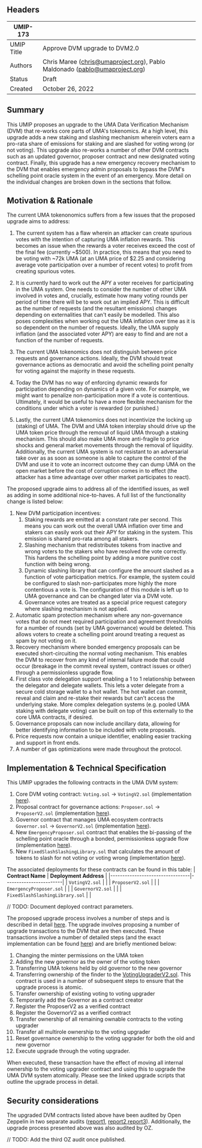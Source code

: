 ## Headers

| UMIP-173   |                                                                            |
| ---------- | -------------------------------------------------------------------------- |
| UMIP Title | Approve DVM upgrade to DVM2.0                                              |
| Authors    | Chris Maree (chris@umaproject.org), Pablo Maldonado (pablo@umaproject.org) |
| Status     | Draft                                                                      |
| Created    | October 26, 2022                                                           |

## Summary

This UMIP proposes an upgrade to the UMA Data Verification Mechanism (DVM) that re-works core parts of UMA's tokenomics.
At a high level, this upgrade adds a new staking and slashing mechanism wherein voters earn a pro-rata share of emissions
for staking and are slashed for voting wrong (or not voting). This upgrade also re-works a number of other DVM contracts
such as an updated governor, proposer contract and new designated voting contract. Finally, this upgrade has a new
emergency recovery mechanism to the DVM that enables emergency admin proposals to bypass the DVM's schelling point
oracle system in the event of an emergency. More detail on the individual changes are broken down in the sections that
follow.

## Motivation & Rationale

The current UMA tokenonomics suffers from a few issues that the proposed upgrade aims to address:

1. The current system has a flaw wherein an attacker can create spurious votes with the intention of capturing UMA inflation
   rewards. This becomes an issue when the rewards a voter receives exceed the cost of the final fee (currently ~$500).
   In practice, this means that you need to be voting with ~72k UMA (at an UMA price of $2.25 and considering average vote
   participation over a number of recent votes) to profit from creating spurious votes.

2. It is currently hard to work out the APY a voter receives for participating in the UMA system. One needs to consider
   the number of other UMA involved in votes and, crucially, estimate how many voting rounds per period of time there will be
   to work out an implied APY. This is difficult as the number of requests (and the resultant emissions) changes depending
   on externalities that can't easily be modelled. This also poses complexities when working out the UMA inflation over time as
   it is so dependent on the number of requests. Ideally, the UMA supply inflation (and the associated voter APY) are easy
   to find and are not a function of the number of requests.

3. The current UMA tokenomics does not distinguish between price requests and governance actions. Ideally, the DVM
   should treat governance actions as democratic and avoid the schelling point penalty for voting against the majority in these
   requests.

4. Today the DVM has no way of enforcing dynamic rewards for participation depending on dynamics of a given vote.
   For example, we might want to penalize non-participation more if a vote is contentious. Ultimately, it would be useful to
   have a more flexible mechanism for the conditions under which a voter is rewarded (or punished.)

5. Lastly, the current UMA tokenomics does not incentivize the locking up (staking) of UMA. The DVM and UMA token interplay
   should drive up the UMA token price through the removal of liquid UMA through a staking mechanism. This should also make
   UMA more anti-fragile to price shocks and general market movements through the removal of liquidity. Additionally, the
   current UMA system is not resistant to an adversarial take over as as soon as someone is able to capture the control
   of the DVM and use it to vote an incorrect outcome they can dump UMA on the open market before the cost of corruption
   comes in to effect (the attacker has a time advantage over other market participates to react).

The proposed upgrade aims to address all of the identified issues, as well as adding in some additional nice-to-haves. A
full list of the functionality change is listed below:

1. New DVM participation incentives:
   1. Staking rewards are emitted at a constant rate per second. This means you can work out the overall UMA inflation over time and stakers can easily work out their APY for staking in the system. This emission is shared pro-rata among all stakers.
   2. Slashing mechanism that redistributes tokens from inactive and wrong voters to the stakers who have resolved the vote correctly. This hardens the schelling point by adding a more punitive cost function with being wrong.
   3. Dynamic slashing library that can configure the amount slashed as a function of vote participation metrics. For example, the system could be configured to slash non-participates more highly the more contentious a vote is. The configuration of this module is left up to UMA governance and can be changed later via a DVM vote.
   4. Governance votes are treated as a special price request category where slashing mechanism is not applied.
2. Automatic spam protection mechanism where any non-governance votes that do not meet required participation and
   agreement thresholds for a number of rounds (set by UMA governance) would be deleted. This allows voters to create a
   schelling point around treating a request as spam by not voting on it.
3. Recovery mechanism where bonded emergency proposals can be executed short-circuiting the normal voting mechanism. This enables the DVM to recover from any kind of internal failure mode that could occur (breakage in the commit reveal system, contract issues or other) through a permissionless upgrade flow.
4. First class vote delegation support enabling a 1 to 1 relationship between the delegator and delegate wallets. This lets a voter delegate from a secure cold storage wallet to a hot wallet. The hot wallet can commit, reveal and claim and re-stake their rewards but can't access the underlying stake. More complex delegation systems (e.g. pooled UMA staking with delegate voting) can be built on top of this externally to the core UMA contracts, if desired.
5. Governance proposals can now include ancillary data, allowing for better identifying information to be included with vote proposals.
6. Price requests now contain a unique identifier, enabling easier tracking and support in front ends.
7. A number of gas optimizations were made throughout the protocol.

## Implementation & Technical Specification

This UMIP upgrades the following contracts in the UMA DVM system:

1. Core DVM voting contract: `Voting.sol` → `VotingV2.sol` (implementation [here](https://github.com/UMAprotocol/protocol/blob/3ad31b3aab3cf342f6a91dce54032fe0ee1b15c8/packages/core/contracts/data-verification-mechanism/implementation/VotingV2.sol)).
2. Proposal contract for governance actions: `Proposer.sol` → `ProposerV2.sol` (implementation [here](https://github.com/UMAprotocol/protocol/blob/3ad31b3aab3cf342f6a91dce54032fe0ee1b15c8/packages/core/contracts/data-verification-mechanism/implementation/ProposerV2.sol)).
3. Governor contract that manages UMA ecosystem contracts `Governor.sol` → `GovernorV2.sol` (implementation [here](https://github.com/UMAprotocol/protocol/blob/3ad31b3aab3cf342f6a91dce54032fe0ee1b15c8/packages/core/contracts/data-verification-mechanism/implementation/GovernorV2.sol)).
4. New `EmergencyProposer.sol` contract that enables the bi-passing of the schelling point oracle through a bonded, permissionless upgrade flow (implementation [here](https://github.com/UMAprotocol/protocol/blob/3ad31b3aab3cf342f6a91dce54032fe0ee1b15c8/packages/core/contracts/data-verification-mechanism/implementation/EmergencyProposer.sol)).
5. New `FixedSlashSlashingLibrary.sol` that calculates the amount of tokens to slash for not voting or voting wrong (implementation [here](https://github.com/UMAprotocol/protocol/blob/3ad31b3aab3cf342f6a91dce54032fe0ee1b15c8/packages/core/contracts/data-verification-mechanism/implementation/FixedSlashSlashingLibrary.sol)).

The associated deployments for these contracts can be found in this table:
| **Contract Name** | **Deployment Address** |
|---------------------------------|------------------------|
| `VotingV2.sol` | |
| `ProposerV2.sol` | |
| `EmergencyProposer.sol` | |
| `GovernorV2.sol` | |
| `FixedSlashSlashingLibrary.sol` | |

// TODO: Document deployed contract parameters.

The proposed upgrade process involves a number of steps and is described in detail [here](https://github.com/UMAprotocol/protocol/blob/master/packages/scripts/src/upgrade-tests/voting2/readme.md). The upgrade involves proposing a number of upgrade transactions to the DVM that are then executed. These transactions involve a number of detailed steps (and the exact implementation can be found [here](https://github.com/UMAprotocol/protocol/blob/master/packages/scripts/src/upgrade-tests/voting2/1_Propose.ts)) and are briefly mentioned below:

1. Changing the minter permissions on the UMA token
2. Adding the new governor as the owner of the voting token
3. Transferring UMA tokens held by old governor to the new governor
4. Transferring ownership of the finder to the [VotingUpgraderV2.sol](https://github.com/UMAprotocol/protocol/blob/master/packages/core/contracts/umip-helpers/VotingUpgraderV2.sol). This contract is used in a number of subsequent steps to ensure that the upgrade process is atomic.
5. Transfer ownership of existing voting to voting upgrader
6. Temporarily add the Governor as a contract creator
7. Register the ProposerV2 as a verified contract
8. Register the GovernorV2 as a verified contract
9. Transfer ownership of all remaining ownable contracts to the voting upgrader
10. Transfer all multirole ownership to the voting upgrader
11. Reset governance ownership to the voting upgrader for both the old and new governor
12. Execute upgrade through the voting upgrader.

When executed, these transaction have the effect of moving all internal ownership to the voting upgrader contract and using this to upgrade the UMA DVM system atomically. Please see the linked upgrade scripts that outline the upgrade process in detail.

## Security considerations

The upgraded DVM contracts listed above have been audited by Open Zeppelin in two separate audits ([report1](https://blog.openzeppelin.com/uma-dvm-2-0-audit/), [report2](https://blog.openzeppelin.com/uma-dvm-2-0-incremental-audit/),[report3]()). Additionally, the upgrade process presented above was also audited by OZ.

// TODO: Add the third OZ audit once published.
